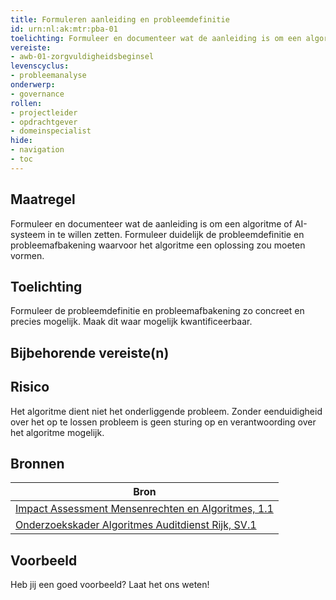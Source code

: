 ```yaml
---
title: Formuleren aanleiding en probleemdefinitie
id: urn:nl:ak:mtr:pba-01
toelichting: Formuleer en documenteer wat de aanleiding is om een algoritme of AI-systeem in te willen zetten. 
vereiste:
- awb-01-zorgvuldigheidsbeginsel
levenscyclus:
- probleemanalyse
onderwerp:
- governance
rollen:
- projectleider
- opdrachtgever
- domeinspecialist
hide:
- navigation
- toc
---
```


<!-- tags -->

## Maatregel
Formuleer en documenteer wat de aanleiding is om een algoritme of AI-systeem in te willen zetten. 
Formuleer duidelijk de probleemdefinitie en probleemafbakening waarvoor het algoritme een oplossing zou moeten vormen. 

## Toelichting
Formuleer de probleemdefinitie en probleemafbakening zo concreet en precies mogelijk. Maak dit waar mogelijk kwantificeerbaar. 

## Bijbehorende vereiste(n)

<!-- list_vereisten_on_maatregelen_page -->

## Risico
Het algoritme dient niet het onderliggende probleem. 
Zonder eenduidigheid over het op te lossen probleem is geen sturing op en verantwoording over het algoritme mogelijk. 

## Bronnen
| Bron                                                                                                                                                                     |
|--------------------------------------------------------------------------------------------------------------------------------------------------------------------------|
| [Impact Assessment Mensenrechten en Algoritmes, 1.1](https://www.rijksoverheid.nl/documenten/rapporten/2021/02/25/impact-assessment-mensenrechten-en-algoritmes)          |
| [Onderzoekskader Algoritmes Auditdienst Rijk, SV.1](https://www.rijksoverheid.nl/documenten/rapporten/2023/07/11/onderzoekskader-algoritmes-adr-2023)                    |

## Voorbeeld

Heb jij een goed voorbeeld? Laat het ons weten!

